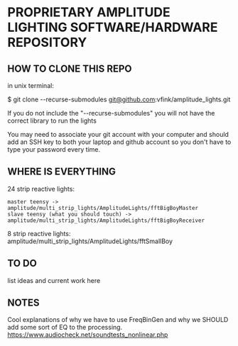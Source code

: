# PROPRIETARY AMPLITUDE LIGHTING SOFTWARE/HARDWARE REPOSITORY

##  HOW TO CLONE THIS REPO

in unix terminal:

$ git clone --recurse-submodules git@github.com:vfink/amplitude_lights.git

If you do not include the "--recurse-submodules" you will not have the correct library to run the lights

You may need to associate your git account with your computer and should add an SSH key to both your laptop and github account so you don't have to type your password every time. 

## WHERE IS EVERYTHING

24 strip reactive lights:

	master teensy -> amplitude/multi_strip_lights/AmplitudeLights/fftBigBoyMaster
	slave teensy (what you should touch) -> amplitude/multi_strip_lights/AmplitudeLights/fftBigBoyReceiver

8 strip reactive lights:
	amplitude/multi_strip_lights/AmplitudeLights/fftSmallBoy

## TO DO

list ideas and current work here

## NOTES

Cool explanations of why we have to use FreqBinGen and why we SHOULD add some sort of EQ to the processing.
https://www.audiocheck.net/soundtests_nonlinear.php
